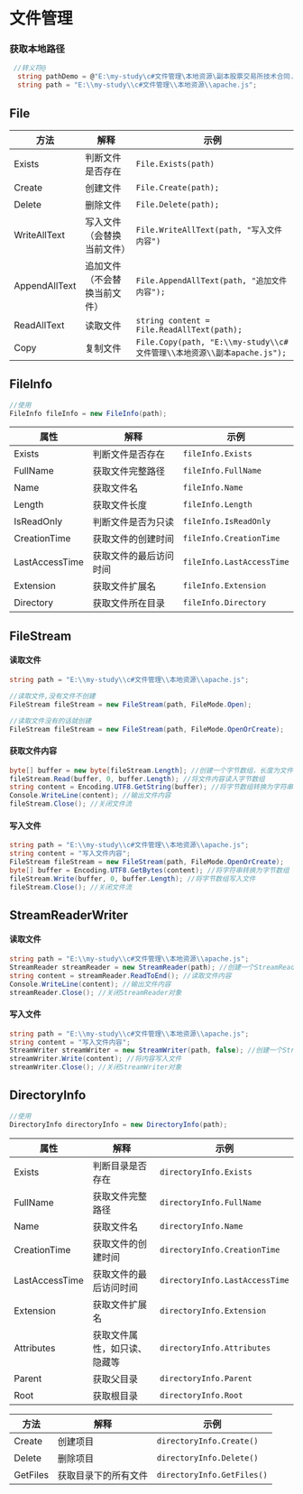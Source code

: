 # 文件管理

### 获取本地路径
```csharp
 //转义符@
  string pathDemo = @"E:\my-study\c#文件管理\本地资源\副本股票交易所技术合同.docx";
  string path = "E:\\my-study\\c#文件管理\\本地资源\\apache.js";
```

## File

| 方法 | 解释             | 示例 |
|----|----------------|----|
| Exists | 判断文件是否存在       | ` File.Exists(path) ` |
| Create | 创建文件           | `File.Create(path);`|
| Delete | 删除文件           | `File.Delete(path);`|
| WriteAllText | 写入文件（会替换当前文件）  | `File.WriteAllText(path, "写入文件内容")`|
| AppendAllText | 追加文件（不会替换当前文件） | `File.AppendAllText(path, "追加文件内容");`|
| ReadAllText | 读取文件           | `string content = File.ReadAllText(path);`|
| Copy | 复制文件           | `File.Copy(path, "E:\\my-study\\c#文件管理\\本地资源\\副本apache.js");`|

## FileInfo
```csharp
//使用
FileInfo fileInfo = new FileInfo(path);
```

| 属性             | 解释          | 示例 |
|----------------|-------------|----|
| Exists         | 判断文件是否存在    | `fileInfo.Exists` |
| FullName       | 获取文件完整路径    | `fileInfo.FullName` |
| Name           | 获取文件名       | `fileInfo.Name` |
| Length         | 获取文件长度      | `fileInfo.Length` |
| IsReadOnly     | 判断文件是否为只读   | `fileInfo.IsReadOnly` |
| CreationTime   | 获取文件的创建时间   | `fileInfo.CreationTime` |
| LastAccessTime | 获取文件的最后访问时间 | `fileInfo.LastAccessTime` |
| Extension | 获取文件扩展名  | `fileInfo.Extension` |
| Directory | 获取文件所在目录 | `fileInfo.Directory` | 

## FileStream
#### 读取文件
```csharp
string path = "E:\\my-study\\c#文件管理\\本地资源\\apache.js";

//读取文件,没有文件不创建
FileStream fileStream = new FileStream(path, FileMode.Open); 

//读取文件没有的话就创建
FileStream fileStream = new FileStream(path, FileMode.OpenOrCreate);
```

#### 获取文件内容
```csharp
byte[] buffer = new byte[fileStream.Length]; //创建一个字节数组，长度为文件长度     
fileStream.Read(buffer, 0, buffer.Length); //将文件内容读入字节数组
string content = Encoding.UTF8.GetString(buffer); //将字节数组转换为字符串
Console.WriteLine(content); //输出文件内容
fileStream.Close(); //关闭文件流
```

#### 写入文件
```csharp
string path = "E:\\my-study\\c#文件管理\\本地资源\\apache.js";
string content = "写入文件内容";
FileStream fileStream = new FileStream(path, FileMode.OpenOrCreate);
byte[] buffer = Encoding.UTF8.GetBytes(content); //将字符串转换为字节数组
fileStream.Write(buffer, 0, buffer.Length); //将字节数组写入文件
fileStream.Close(); //关闭文件流
```
## StreamReaderWriter

#### 读取文件
```csharp
string path = "E:\\my-study\\c#文件管理\\本地资源\\apache.js";
StreamReader streamReader = new StreamReader(path); //创建一个StreamReader对象，用于读取文件
string content = streamReader.ReadToEnd(); //读取文件内容
Console.WriteLine(content); //输出文件内容
streamReader.Close(); //关闭StreamReader对象
```
#### 写入文件
```csharp
string path = "E:\\my-study\\c#文件管理\\本地资源\\apache.js";
string content = "写入文件内容";
StreamWriter streamWriter = new StreamWriter(path, false); //创建一个StreamWriter对象，用于写入文件 false表示覆盖文件内容，true表示追加文件内容
streamWriter.Write(content); //将内容写入文件
streamWriter.Close(); //关闭StreamWriter对象
```    

## DirectoryInfo
```csharp
//使用
DirectoryInfo directoryInfo = new DirectoryInfo(path);

```
| 属性                         | 解释          | 示例 |
|----------------------------|-------------|----|
| Exists                     | 判断目录是否存在    | `directoryInfo.Exists` |
| FullName                   | 获取文件完整路径    | `directoryInfo.FullName` |
| Name                       | 获取文件名       | `directoryInfo.Name` |
| CreationTime               | 获取文件的创建时间   | `directoryInfo.CreationTime` |
| LastAccessTime             | 获取文件的最后访问时间 | `directoryInfo.LastAccessTime` |
| Extension                  | 获取文件扩展名  | `directoryInfo.Extension` |
| Attributes                 | 获取文件属性，如只读、隐藏等 | `directoryInfo.Attributes` |
| Parent                     | 获取父目录 | `directoryInfo.Parent` |
| Root                       | 获取根目录 | `directoryInfo.Root` |



| 方法     | 解释   | 示例                       |
|--------|------|--------------------------|
| Create | 创建项目 | `directoryInfo.Create()` |
| Delete | 删除项目 | `directoryInfo.Delete()` |
| GetFiles | 获取目录下的所有文件 | `directoryInfo.GetFiles()` |











